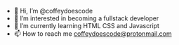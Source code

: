 - 👋 Hi, I’m @coffeydoescode
- 👀 I’m interested in becoming a fullstack developer
- 🌱 I’m currently learning HTML CSS and Javascript
- 📫 How to reach me coffeydoescode@protonmail.com

<!---
coffeydoescode/coffeydoescode is a ✨ special ✨ repository because its `README.md` (this file) appears on your GitHub profile.
You can click the Preview link to take a look at your changes.
--->
